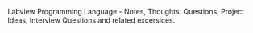 Labview Programming Language - Notes, Thoughts, Questions, Project Ideas, Interview Questions and related excersices. 
